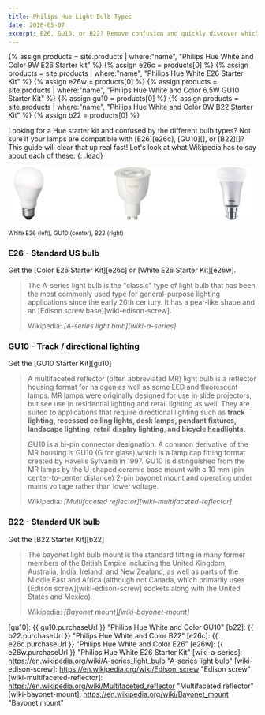 ```yaml
---
title: Philips Hue Light Bulb Types
date: 2016-05-07
excerpt: E26, GU10, or B22? Remove confusion and quickly discover which Hue bulb types are compatible with your light fixtures in this Philips Hue guide.
---
```


{% assign products = site.products | where:"name", "Philips Hue White and Color 9W E26 Starter kit" %}
{% assign e26c = products[0] %}
{% assign products = site.products | where:"name", "Philips Hue White E26 Starter Kit" %}
{% assign e26w = products[0] %}
{% assign products = site.products | where:"name", "Philips Hue White and Color 6.5W GU10 Starter Kit" %}
{% assign gu10 = products[0] %}
{% assign products = site.products | where:"name", "Philips Hue White and Color 9W B22 Starter Kit" %}
{% assign b22 = products[0] %}

Looking for a Hue starter kit and confused by the different bulb types? Not sure if your lamps are compatible with [E26][e26c], [GU10][], or [B22][]? This guide will clear that up real fast! Let's look at what Wikipedia has to say about each of these.
{: .lead}

<img src="/images/guides/light-bulb-types.png" class="img-responsive" alt="Light Bulb Types - E26, GU10, B22" />

<small>White E26 (left), GU10 (center), B22 (right)</small>

### E26 - Standard US bulb

Get the [Color E26 Starter Kit][e26c] or [White E26 Starter Kit][e26w]. 

> The A-series light bulb is the "classic" type of light bulb that has been the most commonly used type for general-purpose lighting applications since the early 20th century. It has a pear-like shape and an [Edison screw base][wiki-edison-screw].
> <footer>Wikipedia: <cite title="A-series light bulb" markdown="1">[A-series light bulb][wiki-a-series]</cite></footer>

### GU10 - Track / directional lighting

Get the [GU10 Starter Kit][gu10]

> A multifaceted reflector (often abbreviated MR) light bulb is a reflector housing format for halogen as well as some LED and fluorescent lamps. MR lamps were originally designed for use in slide projectors, but see use in residential lighting and retail lighting as well. They are suited to applications that require directional lighting such as **track lighting, recessed ceiling lights, desk lamps, pendant fixtures, landscape lighting, retail display lighting, and bicycle headlights.**
>
> GU10 is a bi-pin connector designation. A common derivative of the MR housing is GU10 (G for glass) which is a lamp cap fitting format created by Havells Sylvania in 1997. GU10 is distinguished from the MR lamps by the U-shaped ceramic base mount with a 10 mm (pin center-to-center distance) 2-pin bayonet mount and operating under mains voltage rather than lower voltage.
> <footer>Wikipedia: <cite title="Multifaceted reflector" markdown="1">[Multifaceted reflector][wiki-multifaceted-reflector]</cite></footer>

### B22 - Standard UK bulb

Get the [B22 Starter Kit][b22]

> The bayonet light bulb mount is the standard fitting in many former members of the British Empire including the United Kingdom, Australia, India, Ireland, and New Zealand, as well as parts of the Middle East and Africa (although not Canada, which primarily uses [Edison screw][wiki-edison-screw] sockets along with the United States and Mexico).
> <footer>Wikipedia: <cite title="Bayonet mount" markdown="1">[Bayonet mount][wiki-bayonet-mount]</cite></footer>


[gu10]: {{ gu10.purchaseUrl }} "Philips Hue White and Color GU10"
[b22]: {{ b22.purchaseUrl }} "Philips Hue White and Color B22"
[e26c]: {{ e26c.purchaseUrl }} "Philips Hue White and Color E26"
[e26w]: {{ e26w.purchaseUrl }} "Philips Hue White E26 Starter Kit"
[wiki-a-series]: https://en.wikipedia.org/wiki/A-series_light_bulb "A-series light bulb"
[wiki-edison-screw]: https://en.wikipedia.org/wiki/Edison_screw "Edison screw"
[wiki-multifaceted-reflector]: https://en.wikipedia.org/wiki/Multifaceted_reflector "Multifaceted reflector"
[wiki-bayonet-mount]: https://en.wikipedia.org/wiki/Bayonet_mount "Bayonet mount"